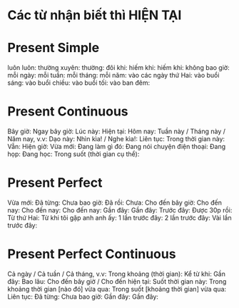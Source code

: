 # Các từ nhận biết thì HIỆN TẠI
# Present Simple
luôn luôn: 
thường xuyên: 
thường: 
đôi khi: 
hiếm khi: 
hiếm khi: 
không bao giờ: 
mỗi ngày: 
mỗi tuần: 
mỗi tháng: 
mỗi năm: 
vào các ngày thứ Hai: 
vào buổi sáng: 
vào buổi chiều: 
vào buổi tối: 
vào ban đêm: 

# Present Continuous
Bây giờ: 
Ngay bây giờ: 
Lúc này: 
Hiện tại: 
Hôm nay: 
Tuần này / Tháng này / Năm nay, v.v: 
Dạo này: 
Nhìn kìa! / Nghe kìa!: 
Liên tục: 
Trong thời gian này: 
Vẫn: 
Hiện giờ: 
Vừa mới: 
Đang làm gì đó: 
Đang nói chuyện điện thoại: 
Đang họp: 
Đang học: 
Trong suốt (thời gian cụ thể): 

# Present Perfect
Vừa mới: 
Đã từng: 
Chưa bao giờ: 
Đã rồi: 
Chưa: 
Cho đến bây giờ: 
Cho đến nay: 
Cho đến nay: 
Cho đến nay: 
Gần đây: 
Gần đây: 
Trước đây: 
Được 30p rồi: 
Từ thứ Hai: 
Từ khi tôi gặp anh anh ấy: 
1 lần trước đây: 
2 lần trước đây: 
Vài lần trước đây:

# Present Perfect Continuous
Cả ngày / Cả tuần / Cả tháng, v.v: 
Trong khoảng (thời gian): 
Kể từ khi: 
Gần đây: 
Bao lâu: 
Cho đến bây giờ / Cho đến hiện tại: 
Suốt thời gian này: 
Trong khoảng thời gian [nào đó] vừa qua: 
Trong suốt [khoảng thời gian] vừa qua: 
Liên tục: 
Đã từng: 
Chưa bao giờ: 
Gần đây: 
Gần đây: 